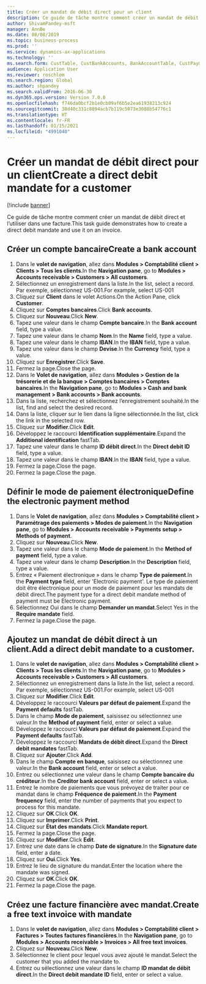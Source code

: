 ```yaml
---
title: Créer un mandat de débit direct pour un client
description: Ce guide de tâche montre comment créer un mandat de débit direct et l’utiliser dans une facture.
author: ShivamPandey-msft
manager: AnnBe
ms.date: 08/08/2019
ms.topic: business-process
ms.prod: ''
ms.service: dynamics-ax-applications
ms.technology: ''
ms.search.form: CustTable, CustBankAccounts, BankAccountTable, CustPaymMode, CustDirectDebitMandate, BankAccountTableLookUp, SrsReportViewerForm,  LogisticsAddressCityLookup, CustFreeInvoice, CustTableLookup
audience: Application User
ms.reviewer: roschlom
ms.search.region: Global
ms.author: shpandey
ms.search.validFrom: 2016-06-30
ms.dyn365.ops.version: Version 7.0.0
ms.openlocfilehash: f746da0bcf2b1e0cb09af6b5e2ea61938213c924
ms.sourcegitcommit: 38d40c331c8894acb7b119c5073e3088b54776c1
ms.translationtype: HT
ms.contentlocale: fr-FR
ms.lasthandoff: 01/15/2021
ms.locfileid: "4991040"
---
```

# <a name="create-a-direct-debit-mandate-for-a-customer"></a><span data-ttu-id="cf5b1-103">Créer un mandat de débit direct pour un client</span><span class="sxs-lookup"><span data-stu-id="cf5b1-103">Create a direct debit mandate for a customer</span></span>

[!include [banner](../../includes/banner.md)]

<span data-ttu-id="cf5b1-104">Ce guide de tâche montre comment créer un mandat de débit direct et l’utiliser dans une facture.</span><span class="sxs-lookup"><span data-stu-id="cf5b1-104">This task guide demonstrates how to create a direct debit mandate and use it on an invoice.</span></span>


## <a name="create-a-bank-account"></a><span data-ttu-id="cf5b1-105">Créer un compte bancaire</span><span class="sxs-lookup"><span data-stu-id="cf5b1-105">Create a bank account</span></span>
1. <span data-ttu-id="cf5b1-106">Dans le **volet de navigation**, allez dans **Modules > Comptabilité client > Clients > Tous les clients**.</span><span class="sxs-lookup"><span data-stu-id="cf5b1-106">In the **Navigation pane**, go to **Modules > Accounts receivable > Customers > All customers**.</span></span>
2. <span data-ttu-id="cf5b1-107">Sélectionnez un enregistrement dans la liste.</span><span class="sxs-lookup"><span data-stu-id="cf5b1-107">In the list, select a record.</span></span> <span data-ttu-id="cf5b1-108">Par exemple, sélectionnez US-001.</span><span class="sxs-lookup"><span data-stu-id="cf5b1-108">For example, select US-001</span></span>
3. <span data-ttu-id="cf5b1-109">Cliquez sur **Client** dans le volet Actions.</span><span class="sxs-lookup"><span data-stu-id="cf5b1-109">On the Action Pane, click **Customer**.</span></span>
4. <span data-ttu-id="cf5b1-110">Cliquez sur **Comptes bancaires**.</span><span class="sxs-lookup"><span data-stu-id="cf5b1-110">Click **Bank accounts**.</span></span>
5. <span data-ttu-id="cf5b1-111">Cliquez sur **Nouveau**.</span><span class="sxs-lookup"><span data-stu-id="cf5b1-111">Click **New**.</span></span>
6. <span data-ttu-id="cf5b1-112">Tapez une valeur dans le champ **Compte bancaire**.</span><span class="sxs-lookup"><span data-stu-id="cf5b1-112">In the **Bank account** field, type a value.</span></span>
7. <span data-ttu-id="cf5b1-113">Tapez une valeur dans le champ **Nom**.</span><span class="sxs-lookup"><span data-stu-id="cf5b1-113">In the **Name** field, type a value.</span></span>
8. <span data-ttu-id="cf5b1-114">Tapez une valeur dans le champ **IBAN**.</span><span class="sxs-lookup"><span data-stu-id="cf5b1-114">In the **IBAN** field, type a value.</span></span>
9. <span data-ttu-id="cf5b1-115">Tapez une valeur dans le champ **Devise**.</span><span class="sxs-lookup"><span data-stu-id="cf5b1-115">In the **Currency** field, type a value.</span></span>
10. <span data-ttu-id="cf5b1-116">Cliquez sur **Enregistrer**.</span><span class="sxs-lookup"><span data-stu-id="cf5b1-116">Click **Save**.</span></span>
11. <span data-ttu-id="cf5b1-117">Fermez la page.</span><span class="sxs-lookup"><span data-stu-id="cf5b1-117">Close the page.</span></span>
12. <span data-ttu-id="cf5b1-118">Dans le **Volet de navigation**, allez dans **Modules > Gestion de la trésorerie et de la banque > Comptes bancaires > Comptes bancaires**.</span><span class="sxs-lookup"><span data-stu-id="cf5b1-118">In the **Navigation pane**, go to **Modules > Cash and bank management > Bank accounts > Bank accounts**.</span></span>
13. <span data-ttu-id="cf5b1-119">Dans la liste, recherchez et sélectionnez l’enregistrement souhaité.</span><span class="sxs-lookup"><span data-stu-id="cf5b1-119">In the list, find and select the desired record.</span></span>
14. <span data-ttu-id="cf5b1-120">Dans la liste, cliquer sur le lien dans la ligne sélectionnée.</span><span class="sxs-lookup"><span data-stu-id="cf5b1-120">In the list, click the link in the selected row.</span></span>
15. <span data-ttu-id="cf5b1-121">Cliquez sur **Modifier**.</span><span class="sxs-lookup"><span data-stu-id="cf5b1-121">Click **Edit**.</span></span>
16. <span data-ttu-id="cf5b1-122">Développez le raccourci **Identification supplémentaire**.</span><span class="sxs-lookup"><span data-stu-id="cf5b1-122">Expand the **Additional identification** fastTab.</span></span>
17. <span data-ttu-id="cf5b1-123">Tapez une valeur dans le champ **ID débit direct**.</span><span class="sxs-lookup"><span data-stu-id="cf5b1-123">In the **Direct debit ID** field, type a value.</span></span>
18. <span data-ttu-id="cf5b1-124">Tapez une valeur dans le champ **IBAN**.</span><span class="sxs-lookup"><span data-stu-id="cf5b1-124">In the **IBAN** field, type a value.</span></span>
19. <span data-ttu-id="cf5b1-125">Fermez la page.</span><span class="sxs-lookup"><span data-stu-id="cf5b1-125">Close the page.</span></span>
20. <span data-ttu-id="cf5b1-126">Fermez la page.</span><span class="sxs-lookup"><span data-stu-id="cf5b1-126">Close the page.</span></span>

## <a name="define-the-electronic-payment-method"></a><span data-ttu-id="cf5b1-127">Définir le mode de paiement électronique</span><span class="sxs-lookup"><span data-stu-id="cf5b1-127">Define the electronic payment method</span></span>
1. <span data-ttu-id="cf5b1-128">Dans le **Volet de navigation**, allez dans **Modules > Comptabilité client > Paramétrage des paiements > Modes de paiement**.</span><span class="sxs-lookup"><span data-stu-id="cf5b1-128">In the **Navigation pane**, go to **Modules > Accounts receivable > Payments setup > Methods of payment**.</span></span>
2. <span data-ttu-id="cf5b1-129">Cliquez sur **Nouveau**.</span><span class="sxs-lookup"><span data-stu-id="cf5b1-129">Click **New**.</span></span>
3. <span data-ttu-id="cf5b1-130">Tapez une valeur dans le champ **Mode de paiement**.</span><span class="sxs-lookup"><span data-stu-id="cf5b1-130">In the **Method of payment** field, type a value.</span></span>
4. <span data-ttu-id="cf5b1-131">Tapez une valeur dans le champ **Description**.</span><span class="sxs-lookup"><span data-stu-id="cf5b1-131">In the **Description** field, type a value.</span></span>
5. <span data-ttu-id="cf5b1-132">Entrez « Paiement électronique » dans le champ **Type de paiement**.</span><span class="sxs-lookup"><span data-stu-id="cf5b1-132">In the **Payment type** field, enter 'Electronic payment'.</span></span> <span data-ttu-id="cf5b1-133">Le type de paiement doit être électronique pour un mode de paiement pour les mandats de débit direct.</span><span class="sxs-lookup"><span data-stu-id="cf5b1-133">The payment type for a direct debit mandate method of payment must be Electronic payment.</span></span>
6. <span data-ttu-id="cf5b1-134">Sélectionnez Oui dans le champ **Demander un mandat**.</span><span class="sxs-lookup"><span data-stu-id="cf5b1-134">Select Yes in the **Require mandate** field.</span></span>
7. <span data-ttu-id="cf5b1-135">Fermez la page.</span><span class="sxs-lookup"><span data-stu-id="cf5b1-135">Close the page.</span></span>

## <a name="add-a-direct-debit-mandate-to-a-customer"></a><span data-ttu-id="cf5b1-136">Ajoutez un mandat de débit direct à un client.</span><span class="sxs-lookup"><span data-stu-id="cf5b1-136">Add a direct debit mandate to a customer.</span></span>
1. <span data-ttu-id="cf5b1-137">Dans le **volet de navigation**, allez dans **Modules > Comptabilité client > Clients > Tous les clients**.</span><span class="sxs-lookup"><span data-stu-id="cf5b1-137">In the **Navigation pane**, go to **Modules > Accounts receivable > Customers > All customers**.</span></span>
2. <span data-ttu-id="cf5b1-138">Sélectionnez un enregistrement dans la liste.</span><span class="sxs-lookup"><span data-stu-id="cf5b1-138">In the list, select a record.</span></span> <span data-ttu-id="cf5b1-139">Par exemple, sélectionnez US-001.</span><span class="sxs-lookup"><span data-stu-id="cf5b1-139">For example, select US-001</span></span>
3. <span data-ttu-id="cf5b1-140">Cliquez sur **Modifier**.</span><span class="sxs-lookup"><span data-stu-id="cf5b1-140">Click **Edit**.</span></span>
4. <span data-ttu-id="cf5b1-141">Développez le raccourci **Valeurs par défaut de paiement**.</span><span class="sxs-lookup"><span data-stu-id="cf5b1-141">Expand the **Payment defaults** fastTab.</span></span>
5. <span data-ttu-id="cf5b1-142">Dans le champ **Mode de paiement**, saisissez ou sélectionnez une valeur.</span><span class="sxs-lookup"><span data-stu-id="cf5b1-142">In the **Method of payment** field, enter or select a value.</span></span>
6. <span data-ttu-id="cf5b1-143">Développez le raccourci **Valeurs par défaut de paiement**.</span><span class="sxs-lookup"><span data-stu-id="cf5b1-143">Expand the **Payment defaults** fastTab.</span></span>
7. <span data-ttu-id="cf5b1-144">Développez le raccourci **Mandats de débit direct**.</span><span class="sxs-lookup"><span data-stu-id="cf5b1-144">Expand the **Direct debit mandates** fastTab.</span></span>
8. <span data-ttu-id="cf5b1-145">Cliquez sur **Ajouter**.</span><span class="sxs-lookup"><span data-stu-id="cf5b1-145">Click **Add**.</span></span>
9. <span data-ttu-id="cf5b1-146">Dans le champ **Compte en banque**, saisissez ou sélectionnez une valeur.</span><span class="sxs-lookup"><span data-stu-id="cf5b1-146">In the **Bank account** field, enter or select a value.</span></span>
10. <span data-ttu-id="cf5b1-147">Entrez ou sélectionnez une valeur dans le champ **Compte bancaire du créditeur**.</span><span class="sxs-lookup"><span data-stu-id="cf5b1-147">In the **Creditor bank account** field, enter or select a value.</span></span>
11. <span data-ttu-id="cf5b1-148">Entrez le nombre de paiements que vous prévoyez de traiter pour ce mandat dans le champ **Fréquence de paiement**.</span><span class="sxs-lookup"><span data-stu-id="cf5b1-148">In the **Payment frequency** field, enter the number of payments that you expect to process for this mandate.</span></span>
12. <span data-ttu-id="cf5b1-149">Cliquez sur **OK**.</span><span class="sxs-lookup"><span data-stu-id="cf5b1-149">Click **OK**.</span></span>
13. <span data-ttu-id="cf5b1-150">Cliquez sur **Imprimer**.</span><span class="sxs-lookup"><span data-stu-id="cf5b1-150">Click **Print**.</span></span>
14. <span data-ttu-id="cf5b1-151">Cliquez sur **État des mandats**.</span><span class="sxs-lookup"><span data-stu-id="cf5b1-151">Click **Mandate report**.</span></span>
15. <span data-ttu-id="cf5b1-152">Fermez la page.</span><span class="sxs-lookup"><span data-stu-id="cf5b1-152">Close the page.</span></span>
16. <span data-ttu-id="cf5b1-153">Cliquez sur **Modifier**.</span><span class="sxs-lookup"><span data-stu-id="cf5b1-153">Click **Edit**.</span></span>
17. <span data-ttu-id="cf5b1-154">Entrez une date dans le champ **Date de signature**.</span><span class="sxs-lookup"><span data-stu-id="cf5b1-154">In the **Signature date** field, enter a date.</span></span>
18. <span data-ttu-id="cf5b1-155">Cliquez sur **Oui**.</span><span class="sxs-lookup"><span data-stu-id="cf5b1-155">Click **Yes**.</span></span>
19. <span data-ttu-id="cf5b1-156">Entrez le lieu de signature du mandat.</span><span class="sxs-lookup"><span data-stu-id="cf5b1-156">Enter the location where the mandate was signed.</span></span>
20. <span data-ttu-id="cf5b1-157">Cliquez sur **OK**.</span><span class="sxs-lookup"><span data-stu-id="cf5b1-157">Click **OK**.</span></span>
21. <span data-ttu-id="cf5b1-158">Fermez la page.</span><span class="sxs-lookup"><span data-stu-id="cf5b1-158">Close the page.</span></span>

## <a name="create-a-free-text-invoice-with-mandate"></a><span data-ttu-id="cf5b1-159">Créez une facture financière avec mandat.</span><span class="sxs-lookup"><span data-stu-id="cf5b1-159">Create a free text invoice with mandate</span></span>
1. <span data-ttu-id="cf5b1-160">Dans le **volet de navigation**, allez dans **Modules > Comptabilité client > Factures > Toutes factures financières**.</span><span class="sxs-lookup"><span data-stu-id="cf5b1-160">In the **Navigation pane**, go to **Modules > Accounts receivable > Invoices > All free text invoices**.</span></span>
2. <span data-ttu-id="cf5b1-161">Cliquez sur **Nouveau**.</span><span class="sxs-lookup"><span data-stu-id="cf5b1-161">Click **New**.</span></span>
3. <span data-ttu-id="cf5b1-162">Sélectionnez le client pour lequel vous avez ajouté le mandat.</span><span class="sxs-lookup"><span data-stu-id="cf5b1-162">Select the customer that you added the mandate to.</span></span>
4. <span data-ttu-id="cf5b1-163">Entrez ou sélectionnez une valeur dans le champ **ID mandat de débit direct**.</span><span class="sxs-lookup"><span data-stu-id="cf5b1-163">In the **Direct debit mandate ID** field, enter or select a value.</span></span>

